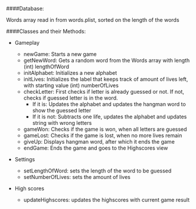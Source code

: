 ####Database:

Words array read in from words.plist, sorted on the length of the words

####Classes and their Methods:

* Gameplay
	- newGame:
	 		Starts a new game
	- getNewWord:
			Gets a random word from the Words array with length (int) lengthOfWord
	- initAlphabet:
			Initializes a new alphabet
	- initLives:
			Initializes the label that keeps track of amount of lives left, with starting value (int) 					numberOfLives
	- checkLetter:
			First checks if letter is already guessed or not. If not, checks if guessed letter is in the word. 
		- If it is:
					Updates the alphabet and
					updates the hangman word to show the guessed letter
		- If it is not:
					Subtracts one life,
					updates the alphabet and
					updates string with wrong letters
	- gameWon:
			Checks if the game is won, when all letters are guessed
	- gameLost:
			Checks if the game is lost, when no more lives remain
	- giveUp:
			Displays hangman word, after which it ends the game
	- endGame:
			Ends the game and goes to the Highscores view
					
* Settings
	- setLengthOfWord:
		sets the length of the word to be guessed
	- setNumberOfLives:
		sets the amount of lives

* High scores
	- updateHighscores:
		updates the highscores with current game result
